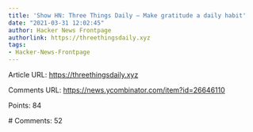 ```yaml
---
title: 'Show HN: Three Things Daily – Make gratitude a daily habit'
date: "2021-03-31 12:02:45"
author: Hacker News Frontpage
authorlink: https://threethingsdaily.xyz
tags:
- Hacker-News-Frontpage
---
```


<p>Article URL: <a href="https://threethingsdaily.xyz">https://threethingsdaily.xyz</a></p>
<p>Comments URL: <a href="https://news.ycombinator.com/item?id=26646110">https://news.ycombinator.com/item?id=26646110</a></p>
<p>Points: 84</p>
<p># Comments: 52</p>
